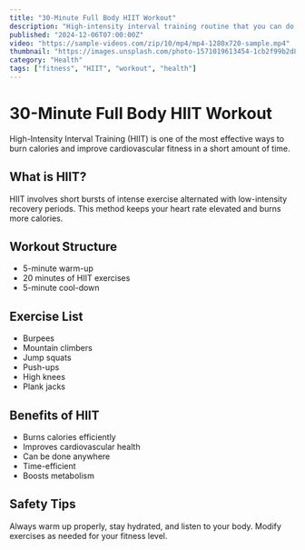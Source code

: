 ```yaml
---
title: "30-Minute Full Body HIIT Workout"
description: "High-intensity interval training routine that you can do at home. No equipment needed, suitable for all fitness levels."
published: "2024-12-06T07:00:00Z"
video: "https://sample-videos.com/zip/10/mp4/mp4-1280x720-sample.mp4"
thumbnail: "https://images.unsplash.com/photo-1571019613454-1cb2f99b2d8b?ixlib=rb-4.0.3&auto=format&fit=crop&w=800&h=450"
category: "Health"
tags: ["fitness", "HIIT", "workout", "health"]
---
```


# 30-Minute Full Body HIIT Workout

High-Intensity Interval Training (HIIT) is one of the most effective ways to burn calories and improve cardiovascular fitness in a short amount of time.

## What is HIIT?

HIIT involves short bursts of intense exercise alternated with low-intensity recovery periods. This method keeps your heart rate elevated and burns more calories.

## Workout Structure

* 5-minute warm-up
* 20 minutes of HIIT exercises
* 5-minute cool-down

## Exercise List

* Burpees
* Mountain climbers
* Jump squats
* Push-ups
* High knees
* Plank jacks

## Benefits of HIIT

* Burns calories efficiently
* Improves cardiovascular health
* Can be done anywhere
* Time-efficient
* Boosts metabolism

## Safety Tips

Always warm up properly, stay hydrated, and listen to your body. Modify exercises as needed for your fitness level.
